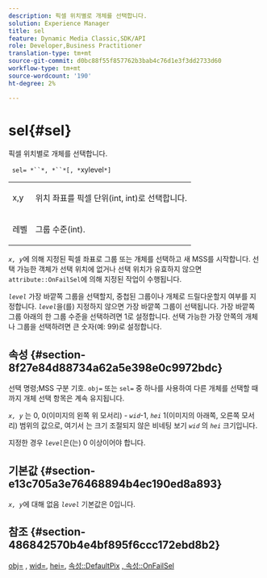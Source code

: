```yaml
---
description: 픽셀 위치별로 개체를 선택합니다.
solution: Experience Manager
title: sel
feature: Dynamic Media Classic,SDK/API
role: Developer,Business Practitioner
translation-type: tm+mt
source-git-commit: d0bc88f55f857762b3bab4c76d1e3f3dd2733d60
workflow-type: tm+mt
source-wordcount: '190'
ht-degree: 2%

---
```



# sel{#sel}

픽셀 위치별로 개체를 선택합니다.

` sel= *``*, *``*[, *`xylevel`*]`

<table id="simpletable_247FF35D791C43D3AB433B8CF49F8C91"> 
 <tr class="strow"> 
  <td class="stentry"> <p> <span class="varname"> x,y  </span> </p> </td> 
  <td class="stentry"> <p>위치 좌표를 픽셀 단위(int, int)로 선택합니다. </p> </td> 
 </tr> 
 <tr class="strow"> 
  <td class="stentry"> <p> <span class="varname"> 레벨 </span> </p> </td> 
  <td class="stentry"> <p>그룹 수준(int). </p> </td> 
 </tr> 
</table>

*`x, y`*&#x200B;에 의해 지정된 픽셀 좌표로 그룹 또는 개체를 선택하고 새 MSS를 시작합니다. 선택 가능한 객체가 선택 위치에 없거나 선택 위치가 유효하지 않으면 `attribute::OnFailSel`에 의해 지정된 작업이 수행됩니다.

*`level`* 가장 바깥쪽 그룹을 선택할지, 중첩된 그룹이나 개체로 드릴다운할지 여부를 지정합니다. *`level`*&#x200B;을(를) 지정하지 않으면 가장 바깥쪽 그룹이 선택됩니다. 가장 바깥쪽 그룹 아래의 한 그룹 수준을 선택하려면 1로 설정합니다. 선택 가능한 가장 안쪽의 개체나 그룹을 선택하려면 큰 숫자(예: 99)로 설정합니다.

## 속성 {#section-8f27e84d88734a62a5e398e0c9972bdc}

선택 명령;MSS 구분 기호. `obj=` 또는 `sel=` 중 하나를 사용하여 다른 개체를 선택할 때까지 개체 선택 항목은 계속 유지됩니다.

*`x, y`* 는 0, 0(이미지의 왼쪽 위 모서리) -  *`wid`*-1,  *`hei`* 1(이미지의 아래쪽, 오른쪽 모서리) 범위의 값으로, 여기서 는 크기 조절되지 않은 비네팅 보기 *`wid`* 의  *`hei`* 크기입니다.

지정한 경우 *`level`*&#x200B;은(는) 0 이상이어야 합니다.

## 기본값 {#section-e13c705a3e76468894b4ec190ed8a893}

*`x, y`*&#x200B;에 대해 없음 *`level`* 기본값은 0입니다.

## 참조 {#section-486842570b4e4bf895f6ccc172ebd8b2}

[obj=](../../../../../ir-api/http-protocol/image-rendering-api-ref/c-ir-http-protocol-ref/c-ir-http-protocol-command-reference/r-ir-obj.md#reference-31e7dac7931b4e0eb3c7589f120a1e6a) ,  [wid=](../../../../../ir-api/http-protocol/image-rendering-api-ref/c-ir-http-protocol-ref/c-ir-http-protocol-command-reference/r-ir-wid.md#reference-b7e691b0624941168c94b2749ae233ec),  [hei=](../../../../../ir-api/http-protocol/image-rendering-api-ref/c-ir-http-protocol-ref/c-ir-http-protocol-command-reference/r-ir-hei.md#reference-1c08f60365a94417a39867c09cac5478),  [속성::DefaultPix](../../../../../ir-api/material-cat/image-rendering-api-ref/c-ir-material-catalog/c-ir-attributes-reference/r-ir-defaultpix.md#reference-102c98f9b5d24d2aaaeb756653fb0e6f)  [, 속성::OnFailSel](../../../../../ir-api/material-cat/image-rendering-api-ref/c-ir-material-catalog/c-ir-attributes-reference/r-ir-onfailsel.md#reference-f95e4a4a3c02412b87a2b0acca8a5513)
